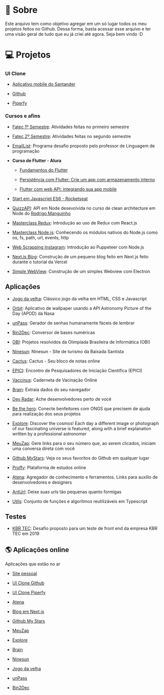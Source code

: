 # :purple_heart: Sobre
Este arquivo tem como objetivo agregar em um só lugar todos os meu projetos feitos no Github. Dessa forma, basta acessar esse arquivo e ter uma visão geral de tudo que eu já criei até agora. Seja bem vindo :D

# :computer: Projetos
### UI Clone
- [Aplicativo mobile do Santander](https://github.com/rbmelolima/UI-Clone-Santander)

- [Github](https://github.com/rbmelolima/UI-Clone-Github)

- [Piperfy](https://github.com/rbmelolima/UI-Clone-Piperfy)

### Cursos e afins
- [Fatec 1º Semestre](https://github.com/rbmelolima/Exercicios_C_1S_FATEC): Atividades feitas no primeiro semestre

- [Fatec 2º Semestre](https://github.com/rbmelolima/Exercicios_C_2S_FATEC): Atividades feitas no segundo semestre

- [EmailList](https://github.com/rbmelolima/EmailList): Programa desafio proposto pelo professor de Linguagem de programação

- **Curso de Flutter - Alura**
  - [Fundamentos do Flutter](https://github.com/rbmelolima/Bytebank-0)
  
  - [Persistência com Flutter: Crie um app com armazenamento interno](https://github.com/rbmelolima/Bytebank-1)
  
  - [Flutter com web API: integrando sua app mobile](https://github.com/rbmelolima/Bytebank-2)
  
- [Start em Javascript ES6 - Rocketseat](https://github.com/rbmelolima/StartES6)

- [QuizzAPI](https://github.com/rbmelolima/QuizzAPI): API em Node desevolvida no curso de clean architecture em Node do [Rodrigo Manguinho](https://www.udemy.com/user/rodrigo-manguinho/)

- [Masterclass Redux](https://github.com/rbmelolima/masterclass-redux): Introdução ao uso de Redux com React.js

- [Masterclass Node.js](https://github.com/rbmelolima/masterclass-node): Conhecendo os módulos nativos do Node.js como os, fs, path, url, events, http

- [Web Scrapping Instagram](https://github.com/rbmelolima/Web-scraping-instagram): Introdução ao Puppeteer com Node.js

- [Next.js Blog](https://github.com/rbmelolima/Nextjs-Blog): Construção de um pequeno blog feito em Next.js feito durante o tutorial da Vercel

- [Simple WebView](https://github.com/rbmelolima/Simple-Webview): Construção de um simples Webview com Electron

## Aplicações
- [Jogo da velha](https://github.com/rbmelolima/Tictactoe): Clássico jogo da velha em HTML, CSS e Javascript

- [Orbit](https://github.com/rbmelolima/Orbit): Aplicativo de wallpaper usando a API Astronomy Picture of the Day (APOD) da Nasa

- [unPass](https://github.com/rbmelolima/unPass): Gerador de senhas humanamente fáceis de lembrar

- [Bin2Dec](https://github.com/rbmelolima/Bin2Dec): Conversor de bases numéricas

- [OBI](https://github.com/rbmelolima/OBI): Projetos resolvidos da Olimpíada Brasileira de Informática (OBI)

- [Ninesun](https://github.com/rbmelolima/Ninesun): Ninesun - Site de turismo da Baixada Santista

- [Cactus](https://github.com/rbmelolima/Cactus): Cactus - Seu bloco de notas online

- [EPICI](https://github.com/rbmelolima/EPICI): Encontro de Pesquisadores de Iniciação Científica (EPICI)

- [Vaccinus](https://github.com/rbmelolima/Vacinnus): Caderneta de Vacinação Online

- [Brain](https://github.com/rbmelolima/Brain): Extraia dados do seu navegador

- [Dev Radar](https://github.com/rbmelolima/DevRadar): Ache desenvolvedores perto de você

- [Be the hero](https://github.com/rbmelolima/Be-the-hero): Conecte benfeitores com ONGS que precisem de ajuda para realização dos seus projetos

- [Explore](https://github.com/rbmelolima/Explore): Discover the cosmos! Each day a different image or photograph of our fascinating universe is featured, along with a brief explanation written by a professional astronomer

- [MeuZap](https://github.com/rbmelolima/MeuZap): Gere links para o seu número que, ao serem clicados, iniciam uma conversa direta com você

- [Github MyStars](https://github.com/rbmelolima/Github-MyStars): Veja os seus favoritos do Github em qualquer lugar

- [Proffy](https://github.com/rbmelolima/Proffy): Plataforma de estudos online

- [Atena](https://github.com/rbmelolima/Atena): Agregador de conhecimento e ferramentos. Links para auxílio de desenvolvedores e designers

- [AntUrl](https://github.com/rbmelolima/AntUrl): Deixe suas urls tão pequenas quanto formigas

- [Utils](https://github.com/rbmelolima/Utils): Conjunto de funções e algoritmos reutilizáveis em Typescript

## Testes
- [KBR TEC](https://github.com/rbmelolima/DecoraPresentes): Desafio proposto para um teste de front end da empresa KBR TEC em 2019


## :earth_americas: Aplicações online
Aplicações que estão no ar

- [Site pessoal](https://www.rbmelolima.com.br/)

- [UI Clone Github](https://ui-clone-github-sooty.vercel.app/)

- [UI Clone Piperfy](https://clone-piperfy.vercel.app/)

- [Atena](https://rbmelolima.github.io/Atena/)

- [Blog em Next.js](https://nextjs-blog-eight-phi-54.vercel.app/)

- [Github My Stars](https://github-my-stars.vercel.app/)

- [MeuZap](https://rbmelolima.github.io/MeuZap)

- [Explore](https://www.rbmelolima.com.br/Explore/)

- [Brain](http://www.rbmelolima.com.br/Brain/)

- [Ninesun](https://www.rbmelolima.com.br/Ninesun)

- [Jogo da velha](https://rbmelolima.github.io/Tictactoe)

- [unPass](https://rbmelolima.github.io/unPass/)

- [Bin2Dec](http://rbmelolima.github.io/Bin2Dec/)
